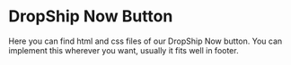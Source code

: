 # DropShip Now Button
Here you can find html and css files of our DropShip Now button.
You can implement this wherever you want, usually it fits well in footer.
